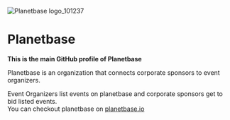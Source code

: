 ![Planetbase logo_101237](https://user-images.githubusercontent.com/52180799/191830629-1aa8d95b-e342-454f-93a0-b4cf6253e0aa.png)
# Planetbase
<p><b>This is the main GitHub profile of Planetbase</b></p>
<p>Planetbase is an organization that connects corporate sponsors to event organizers.</p>
<p>Event Organizers list events on planetbase and corporate sponsors get to bid listed events.
<br>
You can checkout planetbase on <a href="https://planetbase.io">planetbase.io</a>
</p>
